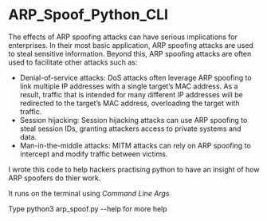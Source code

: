# ARP_Spoof_Python_CLI

The effects of ARP spoofing attacks can have serious implications for enterprises. In their most basic application, ARP spoofing attacks are used to steal sensitive information. Beyond this, ARP spoofing attacks are often used to facilitate other attacks such as:
<ul>
<li>Denial-of-service attacks: DoS attacks often leverage ARP spoofing to link multiple IP addresses with a single target’s MAC address. As a result, traffic that is intended for many different IP addresses will be redirected to the target’s MAC address, overloading the target with traffic.</li>
<li>Session hijacking: Session hijacking attacks can use ARP spoofing to steal session IDs, granting attackers access to private systems and data.</li>
<li>Man-in-the-middle attacks: MITM attacks can rely on ARP spoofing to intercept and modify traffic between victims.</li>

</ul>

I wrote this code to help hackers practising python to have an insight of how ARP spoofers do thier work.

It runs on the terminal using <i>Command Line Args</i> 

Type python3 arp_spoof.py --help for more help 
